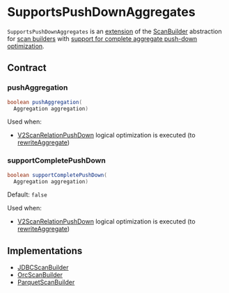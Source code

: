 # SupportsPushDownAggregates

`SupportsPushDownAggregates` is an [extension](#contract) of the [ScanBuilder](ScanBuilder.md) abstraction for [scan builders](#implementations) with [support for complete aggregate push-down optimization](#supportCompletePushDown).

## Contract

### <span id="pushAggregation"> pushAggregation

```java
boolean pushAggregation(
  Aggregation aggregation)
```

Used when:

* [V2ScanRelationPushDown](../logical-optimizations/V2ScanRelationPushDown.md) logical optimization is executed (to [rewriteAggregate](../logical-optimizations/V2ScanRelationPushDown.md#rewriteAggregate))

### <span id="supportCompletePushDown"> supportCompletePushDown

```java
boolean supportCompletePushDown(
  Aggregation aggregation)
```

Default: `false`

Used when:

* [V2ScanRelationPushDown](../logical-optimizations/V2ScanRelationPushDown.md) logical optimization is executed (to [rewriteAggregate](../logical-optimizations/V2ScanRelationPushDown.md#rewriteAggregate))

## Implementations

* [JDBCScanBuilder](../datasources/jdbc/JDBCScanBuilder.md)
* [OrcScanBuilder](../datasources/orc/OrcScanBuilder.md)
* [ParquetScanBuilder](../datasources/parquet/ParquetScanBuilder.md)
